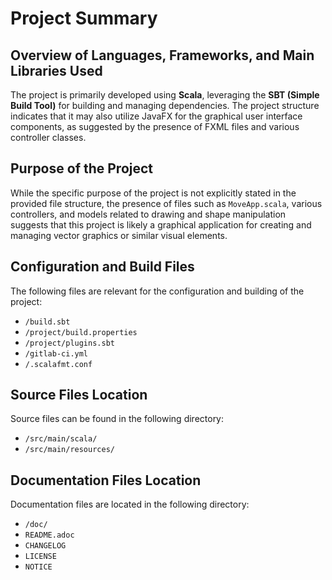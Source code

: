 # Project Summary

## Overview of Languages, Frameworks, and Main Libraries Used
The project is primarily developed using **Scala**, leveraging the **SBT (Simple Build Tool)** for building and managing dependencies. The project structure indicates that it may also utilize JavaFX for the graphical user interface components, as suggested by the presence of FXML files and various controller classes.

## Purpose of the Project
While the specific purpose of the project is not explicitly stated in the provided file structure, the presence of files such as `MoveApp.scala`, various controllers, and models related to drawing and shape manipulation suggests that this project is likely a graphical application for creating and managing vector graphics or similar visual elements.

## Configuration and Build Files
The following files are relevant for the configuration and building of the project:

- `/build.sbt`
- `/project/build.properties`
- `/project/plugins.sbt`
- `/gitlab-ci.yml`
- `/.scalafmt.conf`

## Source Files Location
Source files can be found in the following directory:

- `/src/main/scala/`
- `/src/main/resources/`

## Documentation Files Location
Documentation files are located in the following directory:

- `/doc/`
- `README.adoc`
- `CHANGELOG`
- `LICENSE`
- `NOTICE`